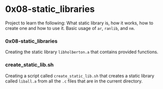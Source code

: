 # 0x08-static_libraries
Project to learn the following: What static library is, how it works, how to create one and how to use it.
Basic usage of `ar`, `ranlib`, and `nm`.
### 0x08-static_libraries
Creating the static library `libholberton.a` that contains provided functions.
### create_static_lib.sh
Creating a script called `create_static_lib.sh` that creates a static library called `liball.a` from all the `.c` files that are in the current directory.

